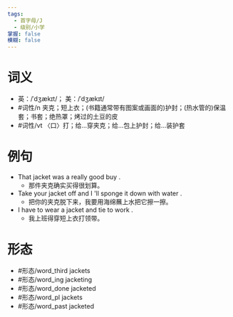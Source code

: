 ```yaml
---
tags:
  - 首字母/J
  - 级别/小学
掌握: false
模糊: false
---
```

# 词义
- 英：/ˈdʒækɪt/； 美：/ˈdʒækɪt/
- #词性/n  夹克；短上衣；(书籍通常带有图案或画面的)护封；(热水管的)保温套；书套；绝热罩；烤过的土豆的皮
- #词性/vt  〈口〉打；给…穿夹克；给…包上护封；给…装护套
# 例句
- That jacket was a really good buy .
	- 那件夹克确实买得很划算。
- Take your jacket off and I 'll sponge it down with water .
	- 把你的夹克脱下来，我要用海绵蘸上水把它擦一擦。
- I have to wear a jacket and tie to work .
	- 我上班得穿短上衣打领带。
# 形态
- #形态/word_third jackets
- #形态/word_ing jacketing
- #形态/word_done jacketed
- #形态/word_pl jackets
- #形态/word_past jacketed
